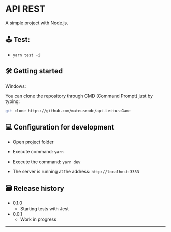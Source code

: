 # API REST

A simple project with Node.js.


## 🕹 Test:

- `yarn test -i`

## 🛠 Getting started

Windows:

You can clone the repository through CMD (Command Prompt) just by typing:

```sh
git clone https://github.com/mateusrodc/api-LeituraGame
```

## 💻 Configuration for development

- Open project folder

- Execute command: `yarn`

- Execute the command: `yarn dev`

- The server is running at the address: `http://localhost:3333`

## 🗃 Release history

- 0.1.0
  - Starting tests with Jest
- 0.0.1
  - Work in progress


---
